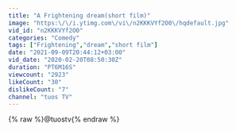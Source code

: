 ```yaml
---
title: "A Frightening dream(short film)"
image: "https:\/\/i.ytimg.com\/vi\/n2KKKVYf2O0\/hqdefault.jpg"
vid_id: "n2KKKVYf2O0"
categories: "Comedy"
tags: ["Frightening","dream","short film"]
date: "2021-09-09T20:44:12+03:00"
vid_date: "2020-02-20T08:50:30Z"
duration: "PT6M16S"
viewcount: "2923"
likeCount: "30"
dislikeCount: "7"
channel: "tuos TV"
---
```

{% raw %}@tuostv{% endraw %}
